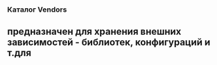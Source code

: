 ### Каталог Vendors

предназначен для хранения внешних зависимостей - библиотек, конфигураций и т.для
----